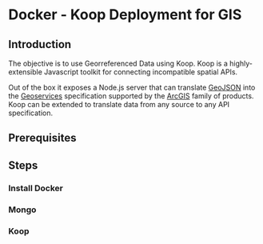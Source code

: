 # Docker - Koop Deployment for GIS

## Introduction

The objective is to use Georreferenced Data using Koop. Koop is a highly-extensible Javascript toolkit for connecting incompatible spatial APIs.

Out of the box it exposes a Node.js server that can translate [GeoJSON](http://geojson.org/) into the [Geoservices](https://geoservices.github.io/) specification supported by the [ArcGIS](https://esri-es.github.io/awesome-arcgis/) family of products. Koop can be extended to translate data from any source to any API specification.

## Prerequisites


## Steps

### Install Docker

### Mongo

### Koop
